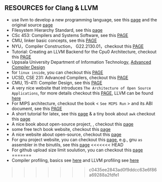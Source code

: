 ## RESOURCES for Clang & LLVM
- use llvm to develop a new programming language, see this [page](http://llvm-tutorial-cn.readthedocs.io/en/latest/index.html) and the original source [page](http://llvm.org/docs/tutorial/index.html)
- Filesystem Hierarchy Standard, see this [page](http://www.pathname.com/fhs/pub/fhs-2.3.html)
- CSc 453: Compilers and Systems Software, see this [PAGE](https://www2.cs.arizona.edu/classes/cs453/fall15/)
- CMU, linker basic concepts, see this [PAGE](https://www.cs.cmu.edu/afs/cs/academic/class/15213-f10/www/lectures/11-linking.pdf)
- NYU，Compiler Construction， G22.2130.01，checkout this [PAGE](http://cs.nyu.edu/courses/fall04/G22.2130-001/)
- Tutorial: Creating an LLVM Backend for the Cpu0 Architecture, checkout this [PAGE](https://jonathan2251.github.io/lbd/)
- Uppsala University Department of Information Technology, [Advanced Compiler Design](http://user.it.uu.se/~kostis/Teaching/KT2-06/)
- for `linux inside`, you can checkout this [PAGE](https://0xax.gitbooks.io/linux-insides/content/)
- UCSD, CSE 231: Advanced Compilers, checkout this [PAGE](https://cseweb.ucsd.edu/classes/sp14/cse231-a/index.html)
- CMU, 15-411: Compiler Design, see this [PAGE](https://www.cs.cmu.edu/~fp/courses/15411-f08/index.html)
- A very nice website that introduces `The Architecture of Open Source Applications`, for more details checkout this [PAGE](http://www.aosabook.org/en/index.html), LLVM can be found [here](http://www.aosabook.org/en/llvm.html)
- For MIPS architecture, checkout the book < `See MIPS Run` > and its ABI document, see this [PAGE](https://www.linux-mips.org/pub/linux/mips/doc/ABI/)
- A short tutorial for latex, see this [page](http://www.mohu.org/info/lshort-cn.pdf) & a tiny book about `awk` checkout this [page](http://awk.readthedocs.io/en/latest/index.html)
- A nice book about open-source project, <Producing Open Source Software: How to Run a Successful Free Software Project>, checkout this [page](https://producingoss.com)
- some free tech book website, checkout this [page](http://www.freetechbooks.com/)
- A nice website about open-source, checkout this [page](http://www.open-open.com/)
- For gnu project website, you can checkout this [page](https://sourceware.org/), e.g., gnu `as` assembler in the binutils, see this [page](https://sourceware.org/binutils/docs-2.29/as/index.html)
<<<<<<< HEAD
- For github upload size limit soulution, you can checkout this [page](https://help.github.com/articles/removing-sensitive-data-from-a-repository/)
=======
- Compiler profiling, basics see [here](http://www.embecosm.com/appnotes/ean6/html/ch07s03s03.html) and LLVM profiling see [here](http://llvm.org/pubs/2010-04-NeustifterProfiling.pdf)
>>>>>>> c0435ee2843ad0f9ddcc63e6f86a69288a2fdfe1
